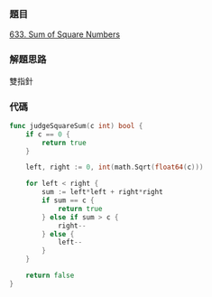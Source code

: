 ### 題目

[633. Sum of Square Numbers](https://leetcode.com/problems/sum-of-square-numbers/)

### 解題思路

雙指針

### 代碼

```go
func judgeSquareSum(c int) bool {
	if c == 0 {
		return true
	}

	left, right := 0, int(math.Sqrt(float64(c)))

	for left < right {
		sum := left*left + right*right
		if sum == c {
			return true
		} else if sum > c {
			right--
		} else {
			left--
		}
	}

	return false
}
```
